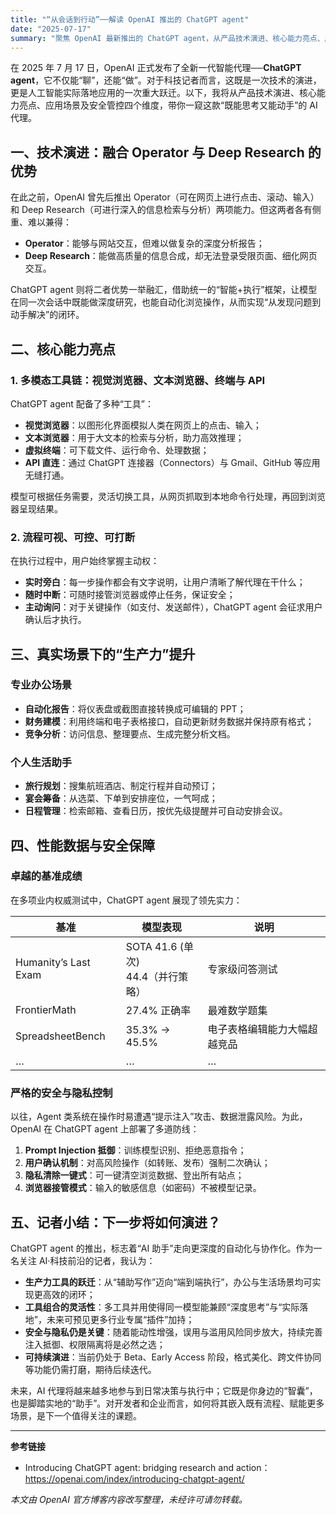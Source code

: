 ```yaml
---
title: "“从会话到行动”──解读 OpenAI 推出的 ChatGPT agent"
date: "2025-07-17"
summary: "聚焦 OpenAI 最新推出的 ChatGPT agent，从产品技术演进、核心能力亮点、应用场景及安全管控四个维度一探究竟。"
---
```


在 2025 年 7 月 17 日，OpenAI 正式发布了全新一代智能代理──**ChatGPT agent**，它不仅能“聊”，还能“做”。对于科技记者而言，这既是一次技术的演进，更是人工智能实际落地应用的一次重大跃迁。以下，我将从产品技术演进、核心能力亮点、应用场景及安全管控四个维度，带你一窥这款“既能思考又能动手”的 AI 代理。

## 一、技术演进：融合 Operator 与 Deep Research 的优势

在此之前，OpenAI 曾先后推出 Operator（可在网页上进行点击、滚动、输入）和 Deep Research（可进行深入的信息检索与分析）两项能力。但这两者各有侧重、难以兼得：

- **Operator**：能够与网站交互，但难以做复杂的深度分析报告；
- **Deep Research**：能做高质量的信息合成，却无法登录受限页面、细化网页交互。

ChatGPT agent 则将二者优势一举融汇，借助统一的“智能+执行”框架，让模型在同一次会话中既能做深度研究，也能自动化浏览操作，从而实现“从发现问题到动手解决”的闭环。

## 二、核心能力亮点

### 1. 多模态工具链：视觉浏览器、文本浏览器、终端与 API

ChatGPT agent 配备了多种“工具”：

- **视觉浏览器**：以图形化界面模拟人类在网页上的点击、输入；
- **文本浏览器**：用于大文本的检索与分析，助力高效推理；
- **虚拟终端**：可下载文件、运行命令、处理数据；
- **API 直连**：通过 ChatGPT 连接器（Connectors）与 Gmail、GitHub 等应用无缝打通。

模型可根据任务需要，灵活切换工具，从网页抓取到本地命令行处理，再回到浏览器呈现结果。

### 2. 流程可视、可控、可打断

在执行过程中，用户始终掌握主动权：

- **实时旁白**：每一步操作都会有文字说明，让用户清晰了解代理在干什么；
- **随时中断**：可随时接管浏览器或停止任务，保证安全；
- **主动询问**：对于关键操作（如支付、发送邮件），ChatGPT agent 会征求用户确认后才执行。

## 三、真实场景下的“生产力”提升

### 专业办公场景

- **自动化报告**：将仪表盘或截图直接转换成可编辑的 PPT；
- **财务建模**：利用终端和电子表格接口，自动更新财务数据并保持原有格式；
- **竞争分析**：访问信息、整理要点、生成完整分析文档。

### 个人生活助手

- **旅行规划**：搜集航班酒店、制定行程并自动预订；
- **宴会筹备**：从选菜、下单到安排座位，一气呵成；
- **日程管理**：检索邮箱、查看日历，按优先级提醒并可自动安排会议。

## 四、性能数据与安全保障

### 卓越的基准成绩

在多项业内权威测试中，ChatGPT agent 展现了领先实力：

| 基准               | 模型表现          | 说明                           |
|--------------------|-------------------|--------------------------------|
| Humanity’s Last Exam | SOTA 41.6 (单次)<br>44.4（并行策略） | 专家级问答测试                  |
| FrontierMath       | 27.4% 正确率      | 最难数学题集                    |
| SpreadsheetBench   | 35.3% → 45.5%     | 电子表格编辑能力大幅超越竞品     |
| …                  | …                 | …                              |

### 严格的安全与隐私控制

以往，Agent 类系统在操作时易遭遇“提示注入”攻击、数据泄露风险。为此，OpenAI 在 ChatGPT agent 上部署了多道防线：

1. **Prompt Injection 抵御**：训练模型识别、拒绝恶意指令；
2. **用户确认机制**：对高风险操作（如转账、发布）强制二次确认；
3. **隐私清除一键式**：可一键清空浏览数据、登出所有站点；
4. **浏览器接管模式**：输入的敏感信息（如密码）不被模型记录。

## 五、记者小结：下一步将如何演进？

ChatGPT agent 的推出，标志着“AI 助手”走向更深度的自动化与协作化。作为一名关注 AI·科技前沿的记者，我认为：

- **生产力工具的跃迁**：从“辅助写作”迈向“端到端执行”，办公与生活场景均可实现更高效的闭环；
- **工具组合的灵活性**：多工具并用使得同一模型能兼顾“深度思考”与“实际落地”，未来可预见更多行业专属“插件”加持；
- **安全与隐私仍是关键**：随着能动性增强，误用与滥用风险同步放大，持续完善注入抵御、权限隔离将是必然之选；
- **可持续演进**：当前仍处于 Beta、Early Access 阶段，格式美化、跨文件协同等功能仍需打磨，期待后续迭代。

未来，AI 代理将越来越多地参与到日常决策与执行中；它既是你身边的“智囊”，也是脚踏实地的“助手”。对开发者和企业而言，如何将其嵌入既有流程、赋能更多场景，是下一个值得关注的课题。

---

**参考链接**  
- Introducing ChatGPT agent: bridging research and action：https://openai.com/index/introducing-chatgpt-agent/

*本文由 OpenAI 官方博客内容改写整理，未经许可请勿转载。*
